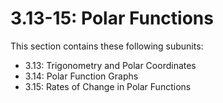 # 3.13-15: Polar Functions

This section contains these following subunits:

* 3.13: Trigonometry and Polar Coordinates
* 3.14: Polar Function Graphs
* 3.15: Rates of Change in Polar Functions